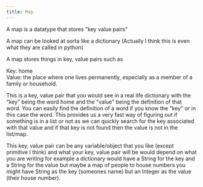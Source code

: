 ```yaml
---
title: Map
---
```


A map is a datatype that stores "key value pairs"

A map can be looked at sorta like a dictionary (Actually I think this is even what they are called in python)

A map stores things in key, value pairs such as 

Key: home  
Value: the place where one lives permanently, especially as a member of a family or household.

This is a key, value pair that you would see in a real life dictionary with the "key" being the word home and the "value" being the definition of that word. You can easily find the definition of a word if you know the "key" or in this case the word. This provides us a very fast way of figuring out if something is in a list or not as we can quickly search for the key associated with that value and if that key is not found then the value is not in the list/map.

This key, value pair can be any variable/object that you like (except primitive I think) and what your key, value pair will be would depend on what you are writing for example a dictionary would have a String for the key and a String for the value but maybe a map of people to house numbers you might have String as the key (someones name) but an Integer as the value (their house number).
